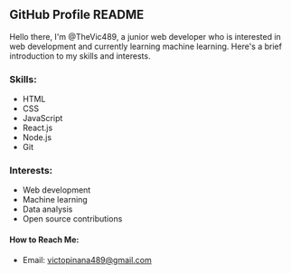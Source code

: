## GitHub Profile README
Hello there, I'm @TheVic489, a junior web developer who is interested in web development and currently learning machine learning. Here's a brief introduction to my skills and interests.

### Skills:
- HTML
- CSS
- JavaScript
- React.js
- Node.js
- Git

### Interests:
- Web development
- Machine learning
- Data analysis
- Open source contributions

#### How to Reach Me:
- Email: victopinana489@gmail.com
